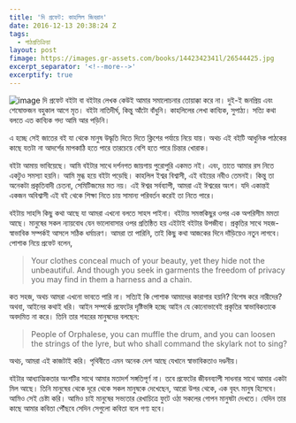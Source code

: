 ```yaml
---
title: 'দি প্রফেট: কাহলিল জিবরান'
date: 2016-12-13 20:38:24 Z
tags:
  - পাঠপ্রতিক্রিয়া
layout: post
fimage: https://images.gr-assets.com/books/1442342341l/26544425.jpg
excerpt_separator: '<!--more-->'
excerptify: true
---
```


![image দি প্রফেট](https://images.gr-assets.com/books/1442342341l/26544425.jpg) বইটা বা বইটার লেখক কেউই আমার সমালোচনার তোয়াক্কা করে না। দুই-ই জনপ্রিয় এবং শেষোক্তজন বহুকাল আগে মৃত। বইটা নাতিদীর্ঘ, কিন্তু আঁটো বাঁধুনি। কাহলিলের লেখা কাব্যিক, সুপাঠ্য। সত্যি কথা বলতে এত কাব্যিক গদ্য আমি আর পড়িনি।

এ হচ্ছে সেই জাতের বই যা থেকে মানুষ উদ্ধৃতি দিতে দিতে ক্লিশের পর্যায়ে নিয়ে যায়। অথচ এই বইটি আধুনিক পাঠকের কাছে যতটা না আদর্শের মাপকাঠি হতে পারে তারচেয়ে বেশি হতে পারে চিন্তার খোরাক।

বইটা আমায় ভাবিয়েছে। আমি বইটার সাথে দর্শনগত জায়গায় পুরোপুরি একমত নই। এবং, তাতে আমার রস নিতে একটুও সমস্যা হয়নি। আমি মুগ্ধ হয়ে বইটা পড়েছি। কাহলিল ইশ্বর বিশ্বাসী, এই বইয়ের নবীও তেমনই। কিন্তু তা অনেকটা প্রকৃতিবাদী চেতনা, সেমিটিজমের মত নয়। এই ঈশ্বর সর্বব্যাপী, আমরা এই ঈশ্বরের অংশ। যদি একান্তই একজন অবিশ্বাসী এই বই থেকে শিক্ষা নিতে চায় সামান্য পরিবর্তন করেই তা নিতে পারে।

<!--more-->

বইটায় সাহসি কিছু কথা আছে যা আমরা এখনো বলতে সাহস পাইনা। বইটায় সমস্তকিছুর ওপর এক অপরিসীম মমতা আছে। মানুষের সকল ন্যায়বোধ যেন ভালোবাসার ওপর প্রতিষ্ঠিত হয় এইটাই বইটার উপজীব্য। প্রকৃতির সাথে সহজ-স্বাভাবিক সম্পর্কই আসলে সঠিক ধর্মাচরণ। আমরা তা পারিনি, তাই কিছু কথা আজকের দিনে দাঁড়িয়েও নতুন লাগবে। পোশাক নিয়ে প্রফেট বলেন,

> Your clothes conceal much of your beauty, yet they hide not the unbeautiful. And though you seek in garments the freedom of privacy you may find in them a harness and a chain.

কত সহজ, অথচ আমরা এখনো ভাবতে পারি না। সত্যিই কি পোশাক আমাদের কারাগার হয়নি? বিশেষ করে নারীদের? অথবা, আইনের কথাই ধরি। আইন সম্পর্কে প্রফেটের দৃষ্টিভঙ্গি হচ্ছে আইন যে কোনোভাবেই প্রকৃতির স্বাভাবিকতাকে অবদমিত না করে। তিনি তার শহরের মানুষদের বলছেন:

> People of Orphalese, you can muffle the drum, and you can loosen the strings of the lyre, but who shall command the skylark not to sing?

অথচ, আমরা এই কাজটাই করি। পৃথিবীতে এমন অনেক দেশ আছে যেখানে স্বাভাবিকতাও দণ্ডনীয়।

বইটার আধ্যাত্মিকতার অংশটির সাথে আমার মতাদর্শ সঙ্গতিপূর্ণ না। তবে প্রফেটের জীবনব্যাপী সাধনার সাথে আমার একটা মিল আছে। তিনি মানুষের থেকে দূরে থেকে সকল মানুষকে দেখেছেন, আরো উপর থেকে, এক বৃহৎ মানুষ হিসেবে। আমিও সেই চেষ্টা করি। আমিও চাই মানুষের সভ্যতার রেখাচিত্রে ফুটে ওঠা সকলের গোপন মানুষটা দেখতে। যেদিন তার কাছে আমার কবিতা পৌঁছবে সেদিন সেগুলো কবিতা বলে গণ্য হবে।
